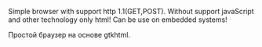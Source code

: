 Simple browser with support http 1.1(GET,POST).
Without support javaScript and other technology only html!
Can be use on embedded systems!

Простой браузер на основе gtkhtml.